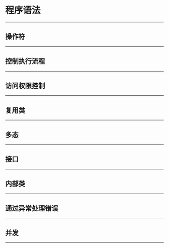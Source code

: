 #   程序语法

----
##  操作符

----
##  控制执行流程

----
##  访问权限控制

----
##  复用类

----
##  多态

----
##  接口

----
##  内部类

----
##  通过异常处理错误

----
##  并发

----